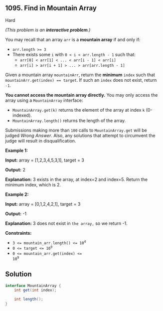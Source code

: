 ## 1095\. Find in Mountain Array

Hard

_(This problem is an **interactive problem**.)_

You may recall that an array `arr` is a **mountain array** if and only if:

*   `arr.length >= 3`
*   There exists some `i` with `0 < i < arr.length - 1` such that:
    *   `arr[0] < arr[1] < ... < arr[i - 1] < arr[i]`
    *   `arr[i] > arr[i + 1] > ... > arr[arr.length - 1]`

Given a mountain array `mountainArr`, return the **minimum** `index` such that `mountainArr.get(index) == target`. If such an `index` does not exist, return `-1`.

**You cannot access the mountain array directly.** You may only access the array using a `MountainArray` interface:

*   `MountainArray.get(k)` returns the element of the array at index `k` (0-indexed).
*   `MountainArray.length()` returns the length of the array.

Submissions making more than `100` calls to `MountainArray.get` will be judged _Wrong Answer_. Also, any solutions that attempt to circumvent the judge will result in disqualification.

**Example 1:**

**Input:** array = [1,2,3,4,5,3,1], target = 3

**Output:** 2

**Explanation:** 3 exists in the array, at index=2 and index=5. Return the minimum index, which is 2.

**Example 2:**

**Input:** array = [0,1,2,4,2,1], target = 3

**Output:** -1

**Explanation:** 3 does not exist in `the array,` so we return -1.

**Constraints:**

*   <code>3 <= mountain_arr.length() <= 10<sup>4</sup></code>
*   <code>0 <= target <= 10<sup>9</sup></code>
*   <code>0 <= mountain_arr.get(index) <= 10<sup>9</sup></code>

## Solution

```java
interface MountainArray {
    int get(int index);

    int length();
}
```